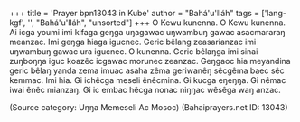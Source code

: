 +++
title = 'Prayer bpn13043 in Kube'
author = "Bahá'u'lláh"
tags = ['lang-kgf', '', "Bahá'u'lláh", "unsorted"]
+++
O Kewu kunenna.  O Kewu kunenna.  Ai icga youmi imi kifaga geŋga uŋagawac uŋwambuŋ gawac asacmararaŋ meanzac.  Imi geŋga hiaga igucnec.  Geric bêlang zeasarianzac imi uŋwambuŋ gawac ura igucnec.  O kunenna.  Geric bêlaŋga imi sinai zuŋboŋŋa iguc koazêc icgawac morunec zeanzac. Geŋgaoc hia meyandina geric bêlaŋ yanda zema imuac asaha zêma geriwanêŋ sêcgêma baec sêc kemmac.  Imi hia.  Gi ichêcga meseli ênêcmina.  Gi kucga eŋeŋŋa.  Gi nêmac iwai ênêc mianzaŋ.  Gi  ic embac hêcga nonac niŋŋac wêsêga waŋ anzac.

(Source category: Uŋŋa Memeseli Ac Mosoc)
(Bahaiprayers.net ID: 13043)

